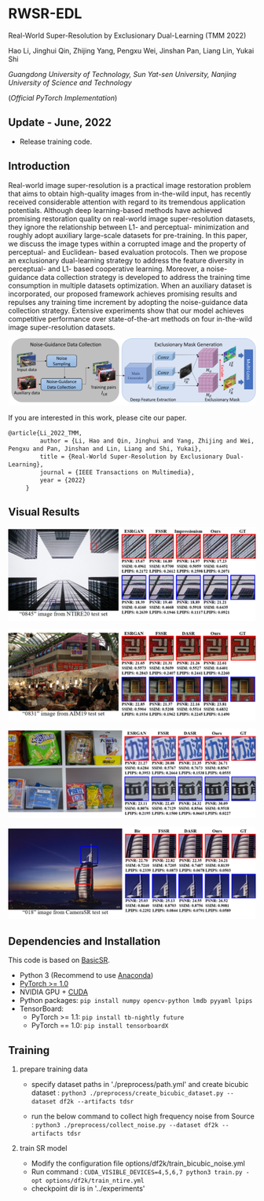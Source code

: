 # RWSR-EDL 

Real-World Super-Resolution by Exclusionary Dual-Learning (TMM 2022)

Hao Li, Jinghui Qin, Zhijing Yang, Pengxu Wei, Jinshan Pan, Liang Lin, Yukai Shi

*Guangdong University of Technology, Sun Yat-sen University, Nanjing University of Science and Technology*

(*Official PyTorch Implementation*)

## Update - June, 2022
- Release training code.

## Introduction

Real-world image super-resolution is a practical image restoration problem that aims to obtain high-quality images from in-the-wild input, has recently received considerable attention with regard to its tremendous application potentials. Although deep learning-based methods have achieved promising restoration quality on real-world image super-resolution datasets, they ignore the relationship between L1- and perceptual- minimization and roughly adopt auxiliary large-scale datasets for pre-training. In this paper, we discuss the image types within a corrupted image and the property of perceptual- and Euclidean- based evaluation protocols. Then we propose an exclusionary dual-learning strategy to address the feature diversity in perceptual- and L1- based cooperative learning. Moreover, a noise-guidance data collection strategy is developed to address the training time consumption in multiple datasets optimization. When an auxiliary dataset is incorporated, our proposed framework achieves promising results and repulses any training time increment by adopting the noise-guidance data collection strategy. Extensive experiments show that our model achieves competitive performance over state-of-the-art methods on four in-the-wild image super-resolution datasets.  

![RealSR](figures/network.png)  

If you are interested in this work, please cite our paper.

    @article{Li_2022_TMM,
             author = {Li, Hao and Qin, Jinghui and Yang, Zhijing and Wei, Pengxu and Pan, Jinshan and Lin, Liang and Shi, Yukai},
             title = {Real-World Super-Resolution by Exclusionary Dual-Learning},
             journal = {IEEE Transactions on Multimedia},
             year = {2022}
         }

## Visual Results

![0](figures/NTIRE.png)

![1](figures/AIM19.png)

![2](figures/RealSR.png)

![3](figures/CameraSR.png)

## Dependencies and Installation
This code is based on [BasicSR](https://github.com/xinntao/BasicSR).

- Python 3 (Recommend to use [Anaconda](https://www.anaconda.com/download/#linux))
- [PyTorch >= 1.0](https://pytorch.org/)
- NVIDIA GPU + [CUDA](https://developer.nvidia.com/cuda-downloads)
- Python packages: `pip install numpy opencv-python lmdb pyyaml lpips`
- TensorBoard: 
  - PyTorch >= 1.1: `pip install tb-nightly future`
  - PyTorch == 1.0: `pip install tensorboardX`

<!-- ## Testing
Download dataset from [NTIRE 2020 RWSR](https://competitions.codalab.org/competitions/22220#participate) and unzip it to your path.

```cd ./codes```

 1. Modify the configuration file options/df2k/test_df2k.yml
     - line 1 : 'name' -- dir name for saving the testing results
     - line 13 : 'dataroot_LR' -- test images dir
     - line 26 : 'pretrain_model_G' -- pre-trained model for testing
 2. Run command :
 ```CUDA_VISIBLE_DEVICES=X python3 test.py -opt options/df2k/test_df2k.yml ```
 3. The output images is saved in '../results/' -->

## Training

 1. prepare training data
    - specify dataset paths in './preprocess/path.yml' and create bicubic dataset :
    ```python3 ./preprocess/create_bicubic_dataset.py --dataset df2k --artifacts tdsr```

    - run the below command to collect high frequency noise from Source :
    ```python3 ./preprocess/collect_noise.py --dataset df2k --artifacts tdsr```
    
 2. train SR model
    - Modify the configuration file options/df2k/train_bicubic_noise.yml
    - Run command :
    ```CUDA_VISIBLE_DEVICES=4,5,6,7 python3 train.py -opt options/df2k/train_ntire.yml```
    - checkpoint dir is in '../experiments'
    
